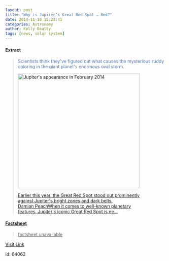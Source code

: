 ```yaml
---
layout: post
title: "Why is Jupiter’s Great Red Spot … Red?"
date: 2014-11-18 15:23:41
categories: Astronomy
author: Kelly Beatty
tags: [news, solar system]
---
```



#### Extract
><span style="color: #5274ae;">Scientists think they've figured out what causes the mysterious ruddy coloring in the giant planet's enormous oval storm.<div id="attachment_255429997" style="width: 393px" class="wp-caption alignright"><a href="http://www.damianpeach.com/jup1314/2014_02_25rgb0305.jpg"><img class="wp-image-255429997 size-large" src="http://d366w3m5tf0813.cloudfront.net/wp-content/uploads/Jupiter_2014_02_25_Peach-383x360.jpg" alt="Jupiter's appearance in February 2014" width="383" height="360" /><p class="wp-caption-text">Earlier this year, the Great Red Spot stood out prominently against Jupiter's bright zones and dark belts.<br /> Damian PeachWhen it comes to well-known planetary features, Jupiter's iconic Great Red Spot is ne...

#### Factsheet
>factsheet unavailable

[Visit Link](http://www.skyandtelescope.com/astronomy-news/jupiters-great-red-spot-11182014/)

id:   64062


